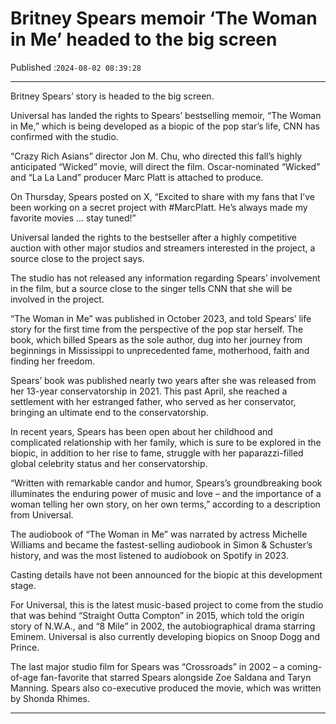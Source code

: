 # Britney Spears memoir ‘The Woman in Me’ headed to the big screen

Published :`2024-08-02 08:39:28`

---

Britney Spears’ story is headed to the big screen.

Universal has landed the rights to Spears’ bestselling memoir, “The Woman in Me,” which is being developed as a biopic of the pop star’s life, CNN has confirmed with the studio.

“Crazy Rich Asians” director Jon M. Chu, who directed this fall’s highly anticipated “Wicked” movie, will direct the film. Oscar-nominated “Wicked” and “La La Land” producer Marc Platt is attached to produce.

On Thursday, Spears posted on X, “Excited to share with my fans that I’ve been working on a secret project with #MarcPlatt. He’s always made my favorite movies … stay tuned!”

Universal landed the rights to the bestseller after a highly competitive auction with other major studios and streamers interested in the project, a source close to the project says.

The studio has not released any information regarding Spears’ involvement in the film, but a source close to the singer tells CNN that she will be involved in the project.

“The Woman in Me” was published in October 2023, and told Spears’ life story for the first time from the perspective of the pop star herself. The book, which billed Spears as the sole author, dug into her journey from beginnings in Mississippi to unprecedented fame, motherhood, faith and finding her freedom.

Spears’ book was published nearly two years after she was released from her 13-year conservatorship in 2021. This past April, she reached a settlement with her estranged father, who served as her conservator, bringing an ultimate end to the conservatorship.

In recent years, Spears has been open about her childhood and complicated relationship with her family, which is sure to be explored in the biopic, in addition to her rise to fame, struggle with her paparazzi-filled global celebrity status and her conservatorship.

“Written with remarkable candor and humor, Spears’s groundbreaking book illuminates the enduring power of music and love – and the importance of a woman telling her own story, on her own terms,” according to a description from Universal.

The audiobook of “The Woman in Me” was narrated by actress Michelle Williams and became the fastest-selling audiobook in Simon & Schuster’s history, and was the most listened to audiobook on Spotify in 2023.

Casting details have not been announced for the biopic at this development stage.

For Universal, this is the latest music-based project to come from the studio that was behind “Straight Outta Compton” in 2015, which told the origin story of N.W.A., and “8 Mile” in 2002, the autobiographical drama starring Eminem. Universal is also currently developing biopics on Snoop Dogg and Prince.

The last major studio film for Spears was “Crossroads” in 2002 – a coming-of-age fan-favorite that starred Spears alongside Zoe Saldana and Taryn Manning. Spears also co-executive produced the movie, which was written by Shonda Rhimes.

---

